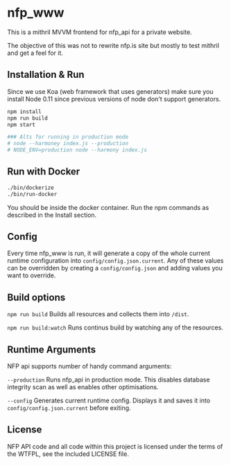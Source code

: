 nfp_www
=======
This is a mithril MVVM frontend for nfp_api for a private website.

The objective of this was not to rewrite nfp.is site but mostly to test mithril and get a feel for it.

Installation & Run
------------------

Since we use Koa (web framework that uses generators) make sure you install Node 0.11 since previous versions of node don't support generators.

```bash
npm install
npm run build
npm start

### Alts for running in production mode
# node --harmoney index.js --production
# NODE_ENV=production node --harmony index.js
```

Run with Docker
---------------

```bash
./bin/dockerize
./bin/run-docker
```

You should be inside the docker container. Run the npm commands as described in the Install section.

Config
------

Every time nfp_www is run, it will generate a copy of the whole current runtime configuration into `config/config.json.current`. Any of these values can be overridden by creating a `config/config.json` and adding values you want to override.

Build options
-------------

`npm run build` Builds all resources and collects them into `/dist`.

`npm run build:watch` Runs continus build by watching any of the resources.

Runtime Arguments
-----------------

NFP api supports number of handy command arguments:

`--production` Runs nfp_api in production mode. This disables database integrity scan as well as enables other optimisations.

`--config` Generates current runtime config. Displays it and saves it into `config/config.json.current` before exiting.

License
-------
NFP API code and all code within this project is licensed under the terms of the WTFPL, see the included LICENSE file.
